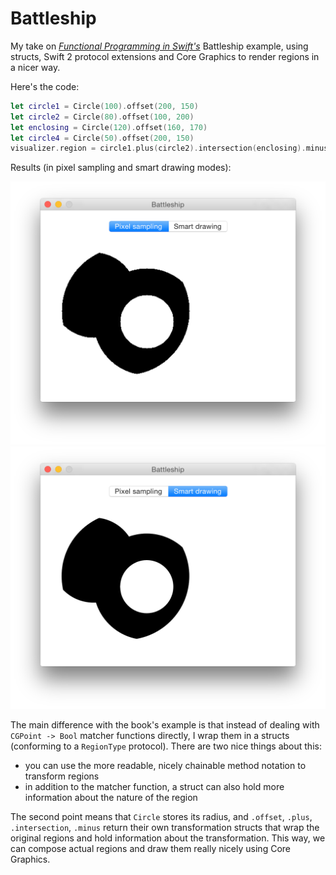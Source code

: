 # Battleship

My take on [_Functional Programming in Swift's_][fpswift] Battleship example, using structs, Swift 2 protocol extensions and Core Graphics to render regions in a nicer way.

[fpswift]: http://www.objc.io/books/

Here's the code:

```swift
let circle1 = Circle(100).offset(200, 150)
let circle2 = Circle(80).offset(100, 200)
let enclosing = Circle(120).offset(160, 170)
let circle4 = Circle(50).offset(200, 150)
visualizer.region = circle1.plus(circle2).intersection(enclosing).minus(circle4)
```

Results (in pixel sampling and smart drawing modes):

![Pixel sampling](gh/sampling.png)
![Smart drawing](gh/smart.png)

The main difference with the book's example is that instead of dealing with `CGPoint -> Bool` matcher functions directly, I wrap them in a structs (conforming to a `RegionType` protocol). There are two nice things about this:

- you can use the more readable, nicely chainable method notation to transform regions
- in addition to the matcher function, a struct can also hold more information about the nature of the region

The second point means that `Circle` stores its radius, and `.offset`, `.plus`, `.intersection`, `.minus` return their own transformation structs that wrap the original regions and hold information about the transformation. This way, we can compose actual regions and draw them really nicely using Core Graphics.
